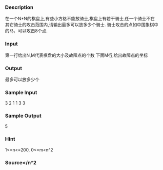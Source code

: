 
### Description
在一个N*N的棋盘上,有些小方格不能放骑士,棋盘上有若干骑士,任一个骑士不在其它骑士的攻击范围内,请输出最多可以放多少个骑士.
骑士攻击的点如中国象棋中的马，可以攻击8个点.
### Input
第一行给出N,M代表棋盘的大小及故障点的个数
下面M行,给出故障点的坐标
### Output
最多可以放多少个
### Sample Input
3 2
1 1
3 3

### Sample Output
5
### Hint
1<=n<=200, 0<=m<n^2
### Source</n^2
### 